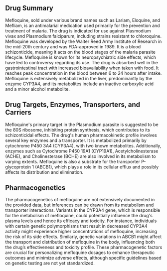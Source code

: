 ## Drug Summary
Mefloquine, sold under various brand names such as Lariam, Eloquine, and Mefliam, is an antimalarial medication used primarily for the prevention and treatment of malaria. The drug is indicated for use against Plasmodium vivax and Plasmodium falciparum, including strains resistant to chloroquine. Mefloquine was developed by the Walter Reed Army Institute of Research in the mid-20th century and was FDA-approved in 1989. It is a blood schizonticide, meaning it acts on the blood stages of the malaria parasite lifecycle. Mefloquine is known for its neuropsychiatric side effects, which have led to controversy regarding its use. The drug is absorbed well in the gastrointestinal tract with increased bioavailability when taken with food. It reaches peak concentration in the blood between 6 to 24 hours after intake. Mefloquine is extensively metabolized in the liver, predominantly by the enzyme CYP3A4, and its metabolites include an inactive carboxylic acid and a minor alcohol metabolite.

## Drug Targets, Enzymes, Transporters, and Carriers
Mefloquine's primary target in the Plasmodium parasite is suggested to be the 80S ribosome, inhibiting protein synthesis, which contributes to its schizonticidal effects. The drug's human pharmacokinetic profile involves several key enzymes and a transporter. It is metabolized primarily by cytochrome P450 3A4 (CYP3A4), with two known metabolites. Additionally, enzymes such as Cytochrome P450 19A1 (CYP19A1), Acetylcholinesterase (ACHE), and Cholinesterase (BCHE) are also involved in its metabolism to varying extents. Mefloquine is also a substrate for the transporter P-glycoprotein 1 (ABCB1), which plays a role in its cellular efflux and possibly affects its distribution and elimination.

## Pharmacogenetics
The pharmacogenetics of mefloquine are not extensively documented in the provided data, but inferences can be drawn from its metabolism and transporter interactions. Variants in the CYP3A4 gene, which is responsible for the metabolism of mefloquine, could potentially influence the drug's plasma levels and hence its efficacy and toxicity. For instance, individuals with certain genetic polymorphisms that result in decreased CYP3A4 activity might experience higher concentrations of mefloquine, increasing the risk of its side effects. Similarly, genetic variations in ABCB1 might affect the transport and distribution of mefloquine in the body, influencing both the drug’s effectiveness and toxicity profile. These pharmacogenetic factors are crucial for personalizing mefloquine dosages to enhance therapeutic outcomes and minimize adverse effects, although specific guidelines based on genetic testing are not yet standardized.